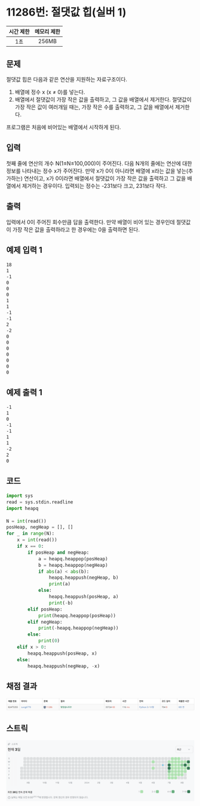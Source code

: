 # 11286번: 절댓값 힙(실버 1)
| 시간 제한 | 메모리 제한 |
|:-----:|:------:|
|  1초   | 256MB  |

## 문제
절댓값 힙은 다음과 같은 연산을 지원하는 자료구조이다.

1. 배열에 정수 x (x ≠ 0)를 넣는다.
2. 배열에서 절댓값이 가장 작은 값을 출력하고, 그 값을 배열에서 제거한다. 절댓값이 가장 작은 값이 여러개일 때는, 가장 작은 수를 출력하고, 그 값을 배열에서 제거한다.

프로그램은 처음에 비어있는 배열에서 시작하게 된다.

## 입력
첫째 줄에 연산의 개수 N(1≤N≤100,000)이 주어진다. 다음 N개의 줄에는 연산에 대한 정보를 나타내는 정수 x가 주어진다. 만약 x가 0이 아니라면 배열에 x라는 값을 넣는(추가하는) 연산이고, x가 0이라면 배열에서 절댓값이 가장 작은 값을 출력하고 그 값을 배열에서 제거하는 경우이다. 입력되는 정수는 -231보다 크고, 231보다 작다.

## 출력
입력에서 0이 주어진 회수만큼 답을 출력한다. 만약 배열이 비어 있는 경우인데 절댓값이 가장 작은 값을 출력하라고 한 경우에는 0을 출력하면 된다.

## 예제 입력 1
```text
18
1
-1
0
0
0
1
1
-1
-1
2
-2
0
0
0
0
0
0
0
```
## 예제 출력 1
```text
-1
1
0
-1
-1
1
1
-2
2
0
```

## 코드
```python
import sys
read = sys.stdin.readline
import heapq

N = int(read())
posHeap, negHeap = [], []
for _ in range(N):
    x = int(read())
    if x == 0:
        if posHeap and negHeap:
            a = heapq.heappop(posHeap)
            b = heapq.heappop(negHeap)
            if abs(a) < abs(b):
                heapq.heappush(negHeap, b)
                print(a)
            else:
                heapq.heappush(posHeap, a)
                print(-b)
        elif posHeap:
            print(heapq.heappop(posHeap))
        elif negHeap:
            print(-heapq.heappop(negHeap))
        else:
            print(0)
    elif x > 0:
        heapq.heappush(posHeap, x)
    else:
        heapq.heappush(negHeap, -x)
```

## 채점 결과
![image](result_img.png)

## 스트릭
![image](streak_img.png)